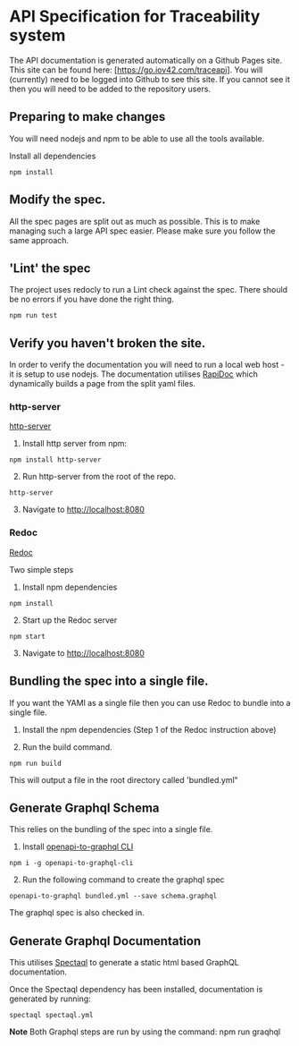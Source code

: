 # API Specification for Traceability system

The API documentation is generated automatically on a Github Pages site. This site can be found here: [https://go.iov42.com/traceapi]. You will (currently) need to be logged into Github to see this site. If you cannot see it then you will need to be added to the repository users.

## Preparing to make changes

You will need nodejs and npm to be able to use all the tools available.

Install all dependencies

```
npm install
```

## Modify the spec.

All the spec pages are split out as much as possible. This is to make managing such a large API spec easier. Please make sure you follow the same approach.

## 'Lint' the spec

The project uses redocly to run a Lint check against the spec. There should be no errors if you have done the right thing.

```
npm run test
```

## Verify you haven't broken the site.

In order to verify the documentation you will need to run a local web host - it is setup to use nodejs. The documentation utilises [RapiDoc](https://rapidocweb.com/) which dynamically builds a page from the split yaml files.

### http-server

[http-server](https://www.npmjs.com/package/http-server)


1. Install http server from npm:

```
npm install http-server
```

2. Run http-server from the root of the repo.

```
http-server
```

3. Navigate to [http://localhost:8080](http://localhost:8080)

### Redoc

[Redoc](https://www.npmjs.com/package/redoc)

Two simple steps

1. Install npm dependencies

```
npm install
```

2. Start up the Redoc server

```
npm start
```

3. Navigate to [http://localhost:8080](http://localhost:8080)

## Bundling the spec into a single file.

If you want the YAMl as a single file then you can use Redoc to bundle into a single file.

1. Install the npm dependencies (Step 1 of the Redoc instruction above)

2. Run the build command.

```
npm run build
```

This will output a file in the root directory called 'bundled.yml"


## Generate Graphql Schema

This relies on the bundling of the spec into a single file.

1. Install [openapi-to-graphql CLI](https://github.com/IBM/openapi-to-graphql)

```
npm i -g openapi-to-graphql-cli
```

2. Run the following command to create the graphql spec

```
openapi-to-graphql bundled.yml --save schema.graphql
```

The graphql spec is also checked in.


## Generate Graphql Documentation

This utilises [Spectaql](https://github.com/anvilco/spectaql) to generate a static html based GraphQL documentation.

Once the Spectaql dependency has been installed, documentation is generated by running:

```
spectaql spectaql.yml
```

**Note**
Both Graphql steps are run by using the command: npm run graqhql